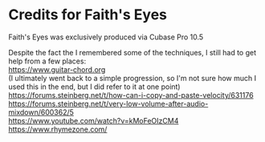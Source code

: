# Credits for Faith's Eyes
Faith's Eyes was exclusively produced via Cubase Pro 10.5

Despite the fact the I remembered some of the techniques, I still had to get help from a few places: \
https://www.guitar-chord.org \
(I ultimately went back to a simple progression, so I'm not sure how much I used this in the end, but I did refer to it at one point) \
https://forums.steinberg.net/t/how-can-i-copy-and-paste-velocity/631176 \
https://forums.steinberg.net/t/very-low-volume-after-audio-mixdown/600362/5 \
https://www.youtube.com/watch?v=kMoFeOIzCM4 \
https://www.rhymezone.com/
